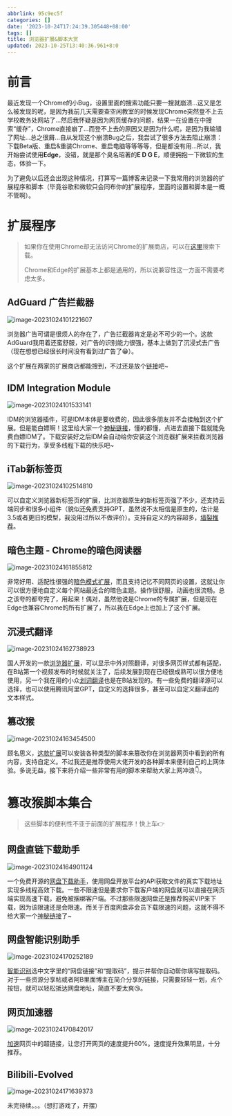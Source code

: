 ```yaml
---
abbrlink: 95c9ec5f
categories: []
date: '2023-10-24T17:24:39.305448+08:00'
tags: []
title: 浏览器扩展&脚本大赏
updated: 2023-10-25T13:40:36.961+8:0
---
```

# 前言

最近发现一个Chrome的小Bug，设置里面的搜索功能只要一搜就崩溃...这又是怎么被发现的呢，是因为我前几天需要查空闲教室的时候发现Chrome突然登不上去学校教务处网站了...然后我怀疑是因为网页缓存的问题，结果一在设置在中搜索“缓存”，Chrome直接崩了...而登不上去的原因又是因为什么呢，是因为我输错了网址...总之很屑...自从发现这个崩溃Bug之后，我尝试了很多方法去阻止崩溃：下载Beta版、重启&重装Chrome、重启电脑等等等等，但是都没有用...所以，我开始尝试使用**Edge**，没错，就是那个臭名昭著的**E D G E**，顺便拥抱一下微软的生态，体验一下。

为了避免以后还会出现这种情况，打算写一篇博客来记录一下我常用的浏览器的扩展程序和脚本（毕竟谷歌和微软只会同布你的扩展程序，里面的设置和脚本是一概不管啊）。

# 扩展程序

> 如果你在使用Chrome却无法访问Chrome的扩展商店，可以在[这里](https://www.crxsoso.com/)搜索下载。
>
> Chrome和Edge的扩展基本上都是通用的，所以说兼容性这一方面不需要考虑太多。

## AdGuard 广告拦截器

![image-20231024101221607](https://vip2.loli.io/2023/10/24/ki2PFMW58bnDmsU.png)

浏览器广告可谓是很烦人的存在了，广告拦截器肯定是必不可少的一个。这款AdGuard我用着还蛮舒服，对广告的识别能力很强，基本上做到了沉浸式去广告（现在想想已经很长时间没有看到过广告了😁）。

这个扩展在两家的扩展商店都能搜到，不过还是放个[链接](https://microsoftedge.microsoft.com/addons/detail/adguard-%E5%B9%BF%E5%91%8A%E6%8B%A6%E6%88%AA%E5%99%A8/pdffkfellgipmhklpdmokmckkkfcopbh)吧~

## IDM Integration Module

![image-20231024101533141](https://vip2.loli.io/2023/10/24/cgESuBoRMpzx2iv.png)

IDM的浏览器插件，可是IDM本体是要收费的，因此很多朋友并不会接触到这个扩展。但是能白嫖啊！这里给大家一个[神秘链接](https://www.uy5.net/idm/)，懂的都懂，点进去直接下载就能免费白嫖IDM了。下载安装好之后IDM会自动给你安装这个浏览器扩展来拦截浏览器的下载行为，享受多线程下载的快乐吧~

## iTab新标签页

![image-20231024102514810](https://vip2.loli.io/2023/10/24/nZtOzEaQ2JvB3Pp.png)

可以自定义浏览器新标签页的扩展，比浏览器原生的新标签页强了不少，还支持云端同步和很多小组件（貌似还免费支持GPT，虽然说不太相信是原生的，估计是3.5或者更旧的模型，我没用过所以不做评价）。支持自定义的内容超多，[墙裂推荐](https://microsoftedge.microsoft.com/addons/detail/itab%E6%96%B0%E6%A0%87%E7%AD%BE%E9%A1%B5%E5%85%8D%E8%B4%B9chatgpt/inedkoakiaeepjoblbiiipedngonadhn)。

## 暗色主题 - Chrome的暗色阅读器

![image-20231024161855812](https://vip2.loli.io/2023/10/24/wBVD2gvIZ3YkKNe.png)

非常好用、适配性很强的[暗色模式扩展](https://chromewebstore.google.com/detail/%E6%9A%97%E8%89%B2%E4%B8%BB%E9%A2%98-chrome%E7%9A%84%E6%9A%97%E8%89%B2%E9%98%85%E8%AF%BB%E5%99%A8/eckokfcjbjbgjifpcbdmengnabecdakp)，而且支持记忆不同网页的设置，这就让你可以很方便地自定义每个网站最适合的暗色主题。操作很舒服，动画也很流畅。总之该夸的都夸完了，用起来！偶对，虽然他说是Chrome的专属扩展，但是现在Edge也兼容Chrome的所有扩展了，所以我在Edge上也加上了这个扩展。

## 沉浸式翻译

![image-20231024162738923](https://vip2.loli.io/2023/10/24/4Bm7zyPlMgQGwZ9.png)

国人开发的一款[浏览器扩展](https://microsoftedge.microsoft.com/addons/detail/%E6%B2%89%E6%B5%B8%E5%BC%8F%E7%BF%BB%E8%AF%91-%E5%8F%8C%E8%AF%AD%E5%AF%B9%E7%85%A7%E7%BD%91%E9%A1%B5%E7%BF%BB%E8%AF%91-pdf%E6%96%87%E6%A1%A3%E7%BF%BB%E8%AF%91/amkbmndfnliijdhojkpoglbnaaahippg)，可以显示中外对照翻译，对很多网页样式都有适配，在B站第一个视频发布的时候就关注了，后续发展到现在已经很成熟可以很方便地使用，另一个我在用的小众[划词翻译](https://pot-app.com/)也是在B站发现的。有一些免费的翻译源可以选择，也可以使用腾讯阿里GPT，自定义的选择很多，甚至可以自定义翻译出的文本样式。

## 篡改猴

![image-20231024163454500](https://vip2.loli.io/2023/10/24/CLTr5Q9NEquPOda.png)

顾名思义，[这款扩展](https://microsoftedge.microsoft.com/addons/detail/%E7%AF%A1%E6%94%B9%E7%8C%B4/iikmkjmpaadaobahmlepeloendndfphd)可以安装各种类型的脚本来篡改你在浏览器网页中看到的所有内容，支持自定义。不过我还是推荐使用大佬开发的各种脚本来便利自己的上网体验。多说无益，接下来将介绍一些非常有用的脚本来帮助大家上网冲浪👇。

# 篡改猴脚本集合

> 这些脚本的便利性不亚于前面的扩展程序！快上车👉

## 网盘直链下载助手

![image-20231024164901124](https://vip2.loli.io/2023/10/24/wgBz2ZS96vEcYbr.png)

一个免费开源的[网盘下载助手](https://www.youxiaohou.com/install.html)，使用网盘开放平台的API获取文件的真实下载地址实现多线程高效下载。一些不限速但是要求你下载客户端的网盘就可以直接在网页端实现高速下载，避免被捆绑客户端。不过那些限速网盘还是推荐购买VIP来下载，因为该限速还是会限速。而关于百度网盘非会员下载限速的问题，这就不得不给大家一个[神秘链接](https://api.94speed.com/)了~

## 网盘智能识别助手

![image-20231024170252189](https://vip2.loli.io/2023/10/24/cCFWMPzTjpvYKlA.png)

[智能识别](https://www.youxiaohou.com/tool/install-panai.html)选中文字里的“网盘链接”和“提取码”，提示并帮你自动帮你填写提取码。对于一些资源分享帖或者阿B里面博主在简介分享的链接，只需要轻轻一划，点个按钮，就可以轻松抵达网盘地址，简直不要太爽😘。

## 网页加速器

![image-20231024170842017](https://vip2.loli.io/2023/10/24/rtKgxRnUAh6oEvf.png)

[加速](https://www.youxiaohou.com/tool/install-instantpage.html)网页中的超链接，让您打开网页的速度提升60%。速度提升效果明显，十分推荐。

## Bilibili-Evolved

![image-20231024171639373](https://vip2.loli.io/2023/10/24/gR3HqFUlecDACON.png)

未完待续。。。（想打游戏了，开摆）
